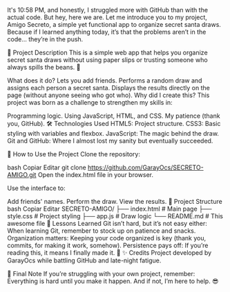 It's 10:58 PM, and honestly, I struggled more with GitHub than with the actual code.
But hey, here we are. Let me introduce you to my project, Amigo Secreto, a simple yet functional app to organize secret santa draws. Because if I learned anything today, it’s that the problems aren’t in the code... they’re in the push.

📝 Project Description
This is a simple web app that helps you organize secret santa draws without using paper slips or trusting someone who always spills the beans. 🤫

What does it do?
Lets you add friends.
Performs a random draw and assigns each person a secret santa.
Displays the results directly on the page (without anyone seeing who got who).
Why did I create this?
This project was born as a challenge to strengthen my skills in:

Programming logic.
Using JavaScript, HTML, and CSS.
My patience (thank you, GitHub).
🛠️ Technologies Used
HTML5: Project structure.
CSS3: Basic styling with variables and flexbox.
JavaScript: The magic behind the draw.
Git and GitHub: Where I almost lost my sanity but eventually succeeded.

🚀 How to Use the Project
Clone the repository:

bash
Copiar
Editar
git clone https://github.com/GarayOcs/SECRETO-AMIGO.git
Open the index.html file in your browser.

Use the interface to:

Add friends' names.
Perform the draw.
View the results.
📂 Project Structure
bash
Copiar
Editar
SECRETO-AMIGO/
├── index.html      # Main page
├── style.css       # Project styling
├── app.js          # Draw logic
└── README.md       # This awesome file
🧠 Lessons Learned
Git isn’t hard, but it’s not easy either: When learning Git, remember to stock up on patience and snacks.
Organization matters: Keeping your code organized is key (thank you, commits, for making it work, somehow).
Persistence pays off: If you’re reading this, it means I finally made it. 🚀
✨ Credits
Project developed by GarayOcs while battling GitHub and late-night fatigue.

📌 Final Note
If you’re struggling with your own project, remember: Everything is hard until you make it happen. And if not, I’m here to help. 😎
